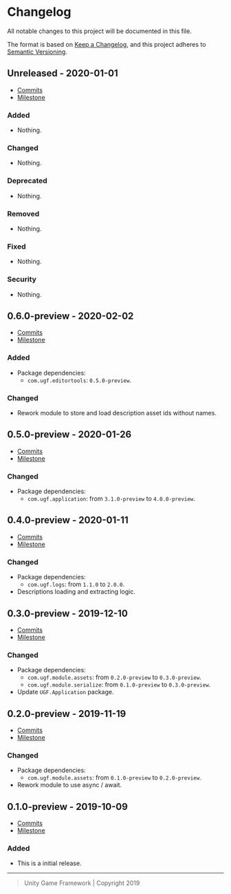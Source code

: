 # Changelog
All notable changes to this project will be documented in this file.

The format is based on [Keep a Changelog](https://keepachangelog.com/en/1.0.0/),
and this project adheres to [Semantic Versioning](https://semver.org/spec/v2.0.0.html).

## Unreleased - 2020-01-01
- [Commits](https://github.com/unity-game-framework/ugf-module-descriptions/compare/0.0.0...0.0.0)
- [Milestone](https://github.com/unity-game-framework/ugf-module-descriptions/milestone/0?closed=1)

### Added
- Nothing.

### Changed
- Nothing.

### Deprecated
- Nothing.

### Removed
- Nothing.

### Fixed
- Nothing.

### Security
- Nothing.

## 0.6.0-preview - 2020-02-02
- [Commits](https://github.com/unity-game-framework/ugf-module-descriptions/compare/0.5.0-preview...0.6.0-preview)
- [Milestone](https://github.com/unity-game-framework/ugf-module-descriptions/milestone/6?closed=1)

### Added
- Package dependencies:
    - `com.ugf.editortools`: `0.5.0-preview`.

### Changed
- Rework module to store and load description asset ids without names.

## 0.5.0-preview - 2020-01-26
- [Commits](https://github.com/unity-game-framework/ugf-module-descriptions/compare/0.4.0-preview...0.5.0-preview)
- [Milestone](https://github.com/unity-game-framework/ugf-module-descriptions/milestone/5?closed=1)

### Changed
- Package dependencies:
    - `com.ugf.application`: from `3.1.0-preview` to `4.0.0-preview`.

## 0.4.0-preview - 2020-01-11
- [Commits](https://github.com/unity-game-framework/ugf-module-descriptions/compare/0.3.0-preview...0.4.0-preview)
- [Milestone](https://github.com/unity-game-framework/ugf-module-descriptions/milestone/4?closed=1)

### Changed
- Package dependencies:
    - `com.ugf.logs`: from `1.1.0` to `2.0.0`.
- Descriptions loading and extracting logic.

## 0.3.0-preview - 2019-12-10
- [Commits](https://github.com/unity-game-framework/ugf-module-descriptions/compare/0.2.0-preview...0.3.0-preview)
- [Milestone](https://github.com/unity-game-framework/ugf-module-descriptions/milestone/3?closed=1)

### Changed
- Package dependencies:
    - `com.ugf.module.assets`: from `0.2.0-preview` to `0.3.0-preview`.
    - `com.ugf.module.serialize`: from `0.1.0-preview` to `0.3.0-preview`.
- Update `UGF.Application` package.

## 0.2.0-preview - 2019-11-19
- [Commits](https://github.com/unity-game-framework/ugf-module-descriptions/compare/0.1.0-preview...0.2.0-preview)
- [Milestone](https://github.com/unity-game-framework/ugf-module-descriptions/milestone/2?closed=1)

### Changed
- Package dependencies:
    - `com.ugf.module.assets`: from `0.1.0-preview` to `0.2.0-preview`.
- Rework module to use async / await.

## 0.1.0-preview - 2019-10-09
- [Commits](https://github.com/unity-game-framework/ugf-module-descriptions/compare/7c38a7f...0.1.0-preview)
- [Milestone](https://github.com/unity-game-framework/ugf-module-descriptions/milestone/1?closed=1)

### Added
- This is a initial release.

---
> Unity Game Framework | Copyright 2019
